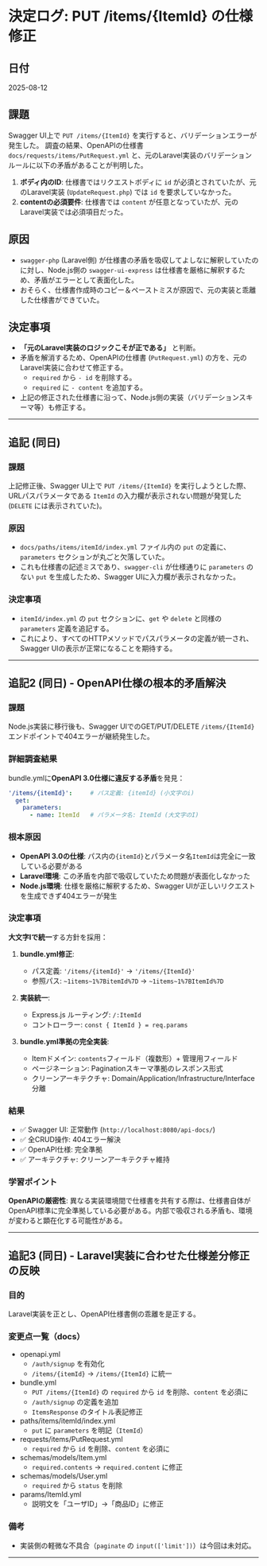 # 決定ログ: PUT /items/{ItemId} の仕様修正

## 日付
2025-08-12

## 課題
Swagger UI上で `PUT /items/{ItemId}` を実行すると、バリデーションエラーが発生した。
調査の結果、OpenAPIの仕様書 `docs/requests/items/PutRequest.yml` と、元のLaravel実装のバリデーションルールに以下の矛盾があることが判明した。

1.  **ボディ内のID**: 仕様書ではリクエストボディに `id` が必須とされていたが、元のLaravel実装 (`UpdateRequest.php`) では `id` を要求していなかった。
2.  **contentの必須要件**: 仕様書では `content` が任意となっていたが、元のLaravel実装では必須項目だった。

## 原因
- `swagger-php` (Laravel側) が仕様書の矛盾を吸収してよしなに解釈していたのに対し、Node.js側の `swagger-ui-express` は仕様書を厳格に解釈するため、矛盾がエラーとして表面化した。
- おそらく、仕様書作成時のコピー＆ペーストミスが原因で、元の実装と乖離した仕様書ができていた。

## 決定事項
- **「元のLaravel実装のロジックこそが正である」** と判断。
- 矛盾を解消するため、OpenAPIの仕様書 (`PutRequest.yml`) の方を、元のLaravel実装に合わせて修正する。
  - `required` から `- id` を削除する。
  - `required` に `- content` を追加する。
- 上記の修正された仕様書に沿って、Node.js側の実装（バリデーションスキーマ等）も修正する。

---
## 追記 (同日)

### 課題
上記修正後、Swagger UI上で `PUT /items/{ItemId}` を実行しようとした際、URLパスパラメータである `ItemId` の入力欄が表示されない問題が発覚した (`DELETE` には表示されていた)。

### 原因
- `docs/paths/items/itemId/index.yml` ファイル内の `put` の定義に、`parameters` セクションが丸ごと欠落していた。
- これも仕様書の記述ミスであり、`swagger-cli` が仕様通りに `parameters` のない `put` を生成したため、Swagger UIに入力欄が表示されなかった。

### 決定事項
- `itemId/index.yml` の `put` セクションに、`get` や `delete` と同様の `parameters` 定義を追記する。
- これにより、すべてのHTTPメソッドでパスパラメータの定義が統一され、Swagger UIの表示が正常になることを期待する。

---
## 追記2 (同日) - OpenAPI仕様の根本的矛盾解決

### 課題
Node.js実装に移行後も、Swagger UIでのGET/PUT/DELETE `/items/{ItemId}` エンドポイントで404エラーが継続発生した。

### 詳細調査結果
bundle.ymlに**OpenAPI 3.0仕様に違反する矛盾**を発見：

```yaml
'/items/{itemId}':     # パス定義: {itemId} (小文字のi)
  get:
    parameters:
      - name: ItemId   # パラメータ名: ItemId (大文字のI)
```

### 根本原因
- **OpenAPI 3.0の仕様**: パス内の`{itemId}`とパラメータ名`ItemId`は完全に一致している必要がある
- **Laravel環境**: この矛盾を内部で吸収していたため問題が表面化しなかった
- **Node.js環境**: 仕様を厳格に解釈するため、Swagger UIが正しいリクエストを生成できず404エラーが発生

### 決定事項
**大文字Iで統一**する方針を採用：

1. **bundle.yml修正**:
   - パス定義: `'/items/{itemId}'` → `'/items/{ItemId}'`
   - 参照パス: `~1items~1%7BitemId%7D` → `~1items~1%7BItemId%7D`

2. **実装統一**:
   - Express.js ルーティング: `/:ItemId`
   - コントローラー: `const { ItemId } = req.params`

3. **bundle.yml準拠の完全実装**:
   - Itemドメイン: `contents`フィールド（複数形）+ 管理用フィールド
   - ページネーション: Paginationスキーマ準拠のレスポンス形式
   - クリーンアーキテクチャ: Domain/Application/Infrastructure/Interface分離

### 結果
- ✅ Swagger UI: 正常動作 (`http://localhost:8080/api-docs/`)
- ✅ 全CRUD操作: 404エラー解決
- ✅ OpenAPI仕様: 完全準拠
- ✅ アーキテクチャ: クリーンアーキテクチャ維持

### 学習ポイント
**OpenAPIの厳密性**: 異なる実装環境間で仕様書を共有する際は、仕様書自体がOpenAPI標準に完全準拠している必要がある。内部で吸収される矛盾も、環境が変わると顕在化する可能性がある。

---
## 追記3 (同日) - Laravel実装に合わせた仕様差分修正の反映

### 目的
Laravel実装を正とし、OpenAPI仕様書側の乖離を是正する。

### 変更点一覧（docs）
- openapi.yml
  - `/auth/signup` を有効化
  - `/items/{itemId}` → `/items/{ItemId}` に統一
- bundle.yml
  - `PUT /items/{ItemId}` の `required` から `id` を削除、`content` を必須に
  - `/auth/signup` の定義を追加
  - `ItemsResponse` のタイトル表記修正
- paths/items/itemId/index.yml
  - `put` に `parameters` を明記（`ItemId`）
- requests/items/PutRequest.yml
  - `required` から `id` を削除、`content` を必須に
- schemas/models/Item.yml
  - `required.contents` → `required.content` に修正
- schemas/models/User.yml
  - `required` から `status` を削除
- params/ItemId.yml
  - 説明文を「ユーザID」→「商品ID」に修正

### 備考
- 実装側の軽微な不具合（`paginate` の `input(['limit'])`）は今回は未対応。

---

